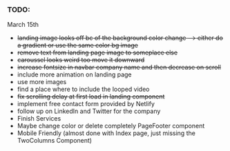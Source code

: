 ### TODO:
March 15th
- ~~landing image looks off bc of the background color change --> either do a gradient or use the same color bg image~~
- ~~remove text from landing page image to someplace else~~
- ~~caroussel looks weird too move it downward~~
- ~~increase fontsize in navbar company name and then decrease on scroll~~
- include more animation on landing page
- use more images
- find a place where to include the looped video
- ~~fix scrolling delay at first load in landing component~~
- implement free contact form provided by Netlify
- follow up on LinkedIn and Twitter for the company
- Finish Services
- Maybe change color or delete completely PageFooter component
- Mobile Friendly (almost done with Index page, just missing the TwoColumns Component)

